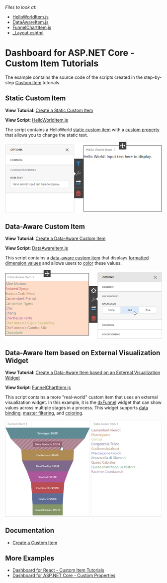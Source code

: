 <!-- default file list -->

*Files to look at*:

* [HelloWorldItem.js](CS/AspNetCoreCustomItemTutorials/wwwroot/js/HelloWorldItem.js)
* [DataAwareItem.js](CS/AspNetCoreCustomItemTutorials/wwwroot/js/DataAwareItem.js)
* [FunnelChartItem.js](CS/AspNetCoreCustomItemTutorials/wwwroot/js/FunnelChartItem.js)
* [_Layout.cshtml](CS/AspNetCoreCustomItemTutorials/Pages/_Layout.cshtml)

<!-- default file list end -->

# Dashboard for ASP.NET Core - Custom Item Tutorials

The example contains the source code of the scripts created in the step-by-step [Custom Item](https://docs.devexpress.com/Dashboard/117546/web-dashboard/ui-elements-and-customization/create-a-custom-item) tutorials.

## Static Custom Item

**View Tutorial**: [Create a Static Custom Item](https://docs.devexpress.com/Dashboard/119836/web-dashboard/ui-elements-and-customization/create-a-custom-item/create-a-static-item)

**View Script**: [HelloWorldItem.js](CS/AspNetCoreCustomItemTutorials/wwwroot/js/HelloWorldItem.js)

The script contains a HelloWorld [static custom item](https://docs.devexpress.com/Dashboard/119836/web-dashboard/ui-elements-and-customization/create-a-custom-item/create-a-static-item) with a [custom property](https://docs.devexpress.com/Dashboard/401702/web-dashboard/client-side-customization/custom-properties) that allows you to change the static text.

![](images/hello-world-item.png)


## Data-Aware Custom Item

**View Tutorial**: [Create a Data-Aware Custom Item](https://docs.devexpress.com/Dashboard/119837/web-dashboard/ui-elements-and-customization/create-a-custom-item/create-a-data-aware-item)

**View Script**: [DataAwareItem.js](CS/AspNetCoreCustomItemTutorials/wwwroot/js/DataAwareItem.js)

This script contains a [data-aware custom item](https://docs.devexpress.com/Dashboard/119837/web-dashboard/ui-elements-and-customization/create-a-custom-item/create-a-data-aware-item) that displays [formatted](https://docs.devexpress.com/Dashboard/116539/common-features/data-shaping/formatting-data) [dimension values](https://docs.devexpress.com/Dashboard/116535/common-features/data-shaping/grouping) and allows users to [color](https://docs.devexpress.com/Dashboard/116915/common-features/appearance-customization/coloring) these values.

![](images/data-aware-item.png)

## Data-Aware Item based on External Visualization Widget

**View Tutorial**: [Create a Data-Aware Item based on an External Visualization Widget](https://docs.devexpress.com/Dashboard/119838/web-dashboard/ui-elements-and-customization/create-a-custom-item/create-a-data-aware-item-using-an-external-visualization-widget)

**View Script**: [FunnelChartItem.js](CS/AspNetCoreCustomItemTutorials/wwwroot/js/FunnelChartItem.js)

This script contains a more "real-world" custom item that uses an external visualization widget. In this example, it is the [dxFunnel](https://js.devexpress.com/DevExtreme/ApiReference/UI_Components/dxFunnel/) widget that can show values across multiple stages in a process. This widget supports [data binding](https://docs.devexpress.com/Dashboard/116982/web-dashboard/create-dashboards-on-the-web/binding-dashboard-items-to-data/bind-dashboard-items-to-data-in-the-web-dashboards-ui), [master filtering](https://docs.devexpress.com/Dashboard/117060/web-dashboard/create-dashboards-on-the-web/interactivity/master-filtering), and [coloring](https://docs.devexpress.com/Dashboard/117152/web-dashboard/create-dashboards-on-the-web/appearance-customization/coloring).

![](images/external-widget-item.png)

## Documentation

* [Create a Custom Item](https://docs.devexpress.com/Dashboard/117546/web-dashboard/ui-elements-and-customization/create-a-custom-item)

## More Examples

* [Dashboard for React - Custom Item Tutorials](https://github.com/DevExpress-Examples/dashboard-react-app-custom-item-tutorials)
* [Dashboard for ASP.NET Core - Custom Properties](https://github.com/DevExpress-Examples/asp-net-core-dashboard-custom-properties-sample)

